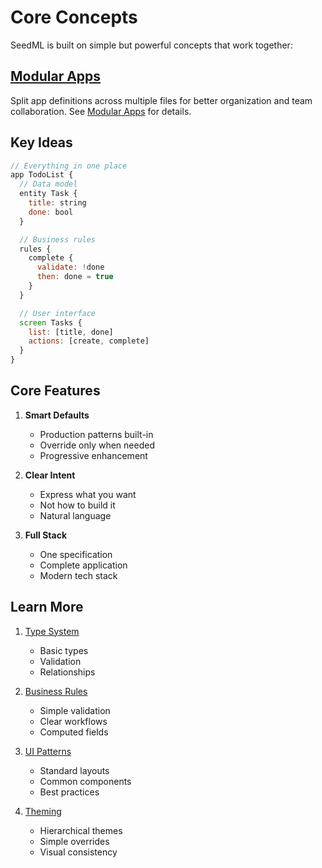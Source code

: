 # Core Concepts

SeedML is built on simple but powerful concepts that work together:

## [Modular Apps](modular-apps.md)

Split app definitions across multiple files for better organization and team collaboration. See [Modular Apps](modular-apps.md) for details.

## Key Ideas

```javascript
// Everything in one place
app TodoList {
  // Data model
  entity Task {
    title: string
    done: bool
  }

  // Business rules
  rules {
    complete {
      validate: !done
      then: done = true
    }
  }

  // User interface
  screen Tasks {
    list: [title, done]
    actions: [create, complete]
  }
}
```

## Core Features

1. **Smart Defaults**
   - Production patterns built-in
   - Override only when needed
   - Progressive enhancement

2. **Clear Intent**
   - Express what you want
   - Not how to build it
   - Natural language

3. **Full Stack**
   - One specification
   - Complete application
   - Modern tech stack

## Learn More

1. [Type System](type-system.md)
   - Basic types
   - Validation
   - Relationships

2. [Business Rules](business-rules.md)
   - Simple validation
   - Clear workflows
   - Computed fields

3. [UI Patterns](ui-patterns.md)
   - Standard layouts
   - Common components
   - Best practices

4. [Theming](theming.md)
   - Hierarchical themes
   - Simple overrides
   - Visual consistency
